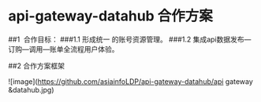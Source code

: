 # api-gateway-datahub 合作方案
##1  合作目标：###1.1 形成统一 的账号资源管理。###1.2 集成api数据发布—订购—调用—账单全流程用户体验。##2 合作方案框架
![image](https://github.com/asiainfoLDP/api-gateway-datahub/api gateway &datahub.jpg) 